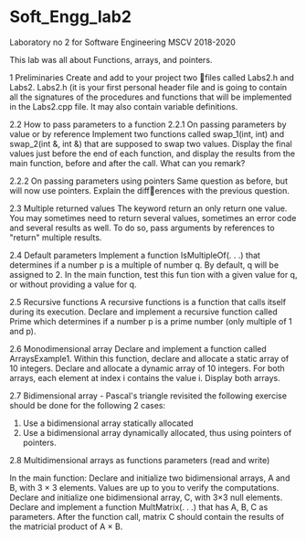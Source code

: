 # Soft_Engg_lab2
Laboratory no 2 for Software Engineering MSCV 2018-2020

This lab was all about Functions, arrays, and pointers. 

1 Preliminaries
Create and add to your project two files called Labs2.h and Labs2. Labs2.h  (it is your first personal header file and is going to contain all the signatures of the procedures and functions that will be implemented in the Labs2.cpp file. It may also contain variable definitions. 

2.2 How to pass parameters to a function
2.2.1 On passing parameters by value or by reference
Implement two functions called swap_1(int, int) and swap_2(int &, int &) that are supposed
to swap two values. Display the final values just before the end of each function, and display the results from the main function, before and after the call. What can you remark?


2.2.2 On passing parameters using pointers
Same question as before, but will now use pointers. Explain the differences with the previous question.


2.3 Multiple returned values
The keyword return an only return one value. You may sometimes need to return several values, sometimes an error code and several results as well. To do so, pass arguments by references to "return" multiple results. 


2.4 Default parameters
Implement a function IsMultipleOf(. . .) that determines if a number p is a multiple of number q. By default, q will be assigned to 2. In the main function, test this fun
tion with a given value for q, or without providing a value for q.


2.5 Recursive functions
A recursive functions is a function that calls itself during its execution. Declare and implement a recursive function called Prime which determines if a number p is a prime number (only multiple of 1 and p).


2.6 Monodimensional array
Declare and implement a function called ArraysExample1. Within this function, declare and
allocate a static array of 10 integers. Declare and allocate a dynamic array of 10 integers. For both arrays, each element at index i contains the value i. Display both arrays.


2.7 Bidimensional array - Pascal's triangle 
revisited the following exercise should be done for the following 2 cases:

1. Use a bidimensional array statically allocated
2. Use a bidimensional array dynamically allocated, thus using pointers of pointers. 


2.8 Multidimensional arrays as functions parameters (read and write)

In the main function: Declare and initialize two bidimensional arrays, A and B, with 3 × 3 elements. Values are up to you to verify the computations. Declare and initialize one bidimensional array, C, with 3×3 null elements. Declare and implement a function MultMatrix(. . .) that has A, B, C as parameters.
After the function call, matrix C should contain the results of the matricial product of A × B.
